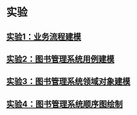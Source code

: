 # 实验

## [实验1：业务流程建模](./test1)
## [实验2：图书管理系统用例建模](./test2)
## [实验3：图书管理系统领域对象建模](./test3)
## [实验4：图书管理系统顺序图绘制](./test4)

